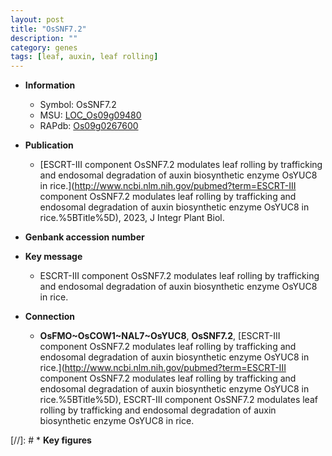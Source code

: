 ```yaml
---
layout: post
title: "OsSNF7.2"
description: ""
category: genes
tags: [leaf, auxin, leaf rolling]
---
```


* **Information**  
    + Symbol: OsSNF7.2  
    + MSU: [LOC_Os09g09480](http://rice.uga.edu/cgi-bin/ORF_infopage.cgi?orf=LOC_Os09g09480)  
    + RAPdb: [Os09g0267600](https://rapdb.dna.affrc.go.jp/locus/?name=Os09g0267600)  

* **Publication**  
    + [ESCRT-III component OsSNF7.2 modulates leaf rolling by trafficking and endosomal degradation of auxin biosynthetic enzyme OsYUC8 in rice.](http://www.ncbi.nlm.nih.gov/pubmed?term=ESCRT-III component OsSNF7.2 modulates leaf rolling by trafficking and endosomal degradation of auxin biosynthetic enzyme OsYUC8 in rice.%5BTitle%5D), 2023, J Integr Plant Biol.

* **Genbank accession number**  

* **Key message**  
    + ESCRT-III component OsSNF7.2 modulates leaf rolling by trafficking and endosomal degradation of auxin biosynthetic enzyme OsYUC8 in rice.

* **Connection**  
    + __OsFMO~OsCOW1~NAL7~OsYUC8__, __OsSNF7.2__, [ESCRT-III component OsSNF7.2 modulates leaf rolling by trafficking and endosomal degradation of auxin biosynthetic enzyme OsYUC8 in rice.](http://www.ncbi.nlm.nih.gov/pubmed?term=ESCRT-III component OsSNF7.2 modulates leaf rolling by trafficking and endosomal degradation of auxin biosynthetic enzyme OsYUC8 in rice.%5BTitle%5D), ESCRT-III component OsSNF7.2 modulates leaf rolling by trafficking and endosomal degradation of auxin biosynthetic enzyme OsYUC8 in rice.

[//]: # * **Key figures**  


